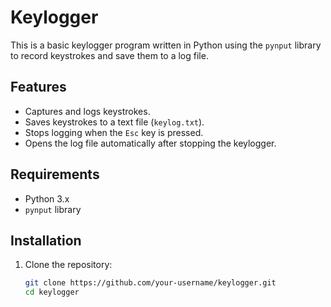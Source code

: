 # Keylogger

This is a basic keylogger program written in Python using the `pynput` library to record keystrokes and save them to a log file.

## Features

- Captures and logs keystrokes.
- Saves keystrokes to a text file (`keylog.txt`).
- Stops logging when the `Esc` key is pressed.
- Opens the log file automatically after stopping the keylogger.

## Requirements

- Python 3.x
- `pynput` library

## Installation

1. Clone the repository:
   ```bash
   git clone https://github.com/your-username/keylogger.git
   cd keylogger
